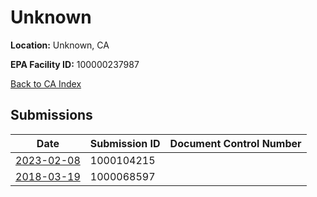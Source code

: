 # Unknown

**Location:** Unknown, CA

**EPA Facility ID:** 100000237987

[Back to CA Index](../../index.md)

## Submissions

| Date | Submission ID | Document Control Number |
|------|--------------|-------------------------|
| [2023-02-08](submissions/1000104215.md) | 1000104215 |  |
| [2018-03-19](submissions/1000068597.md) | 1000068597 |  |
